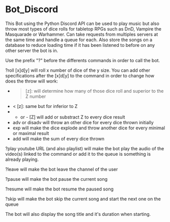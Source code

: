 # Bot_Discord

This Bot using the Python Discord API can be used to play music but also throw most types of dice rolls for tabletop RPGs such as DnD, Vampire the Masquarade or Warhammer.
Can take requests from multiples servers at the same time and handle a queue for each.
Also store the songs on a database to reduce loading time if it has been listened to before on any other server the bot is in.

Use the prefix "?" before the differents commands in order to call the bot.

?roll [x]d[y] will roll x number of dice of the y size.
You can add other specifications after the [x]d[y] to the command in order to change how does the throw will work:
- > [z]: will determine how many of those dice roll and superior to the Z number
- < [z]: same but for inferior to Z 
- + or - [Z] will add or substract Z to every dice result
- adv or disadv will throw an other dice for every dice thrown initially 
- exp will make the dice explode and throw another dice for every minimal or maximal result
- add will make the sum of every dice thrown

?play youtube URL (and also playlist) will make the bot play the audio of the video(s) linked to the command or add it to the queue is something is already playing.

?leave will make the bot leave the channel of the user

?pause will make the bot pause the current song

?resume will make the bot resume the paused song

?skip will make the bot skip the current song and start the next one on the queue

The bot will also display the song title and it's duration when starting.
